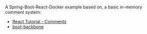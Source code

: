 A Spring-Boot-React-Docker example based on, a basic in-memory comment system:

- [React Tutorial - Comments](http://facebook.github.io/react/docs/tutorial.html)
- [boot-backbone](https://github.com/mlesniak/boot-backbone)